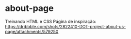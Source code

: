 # about-page
 Treinando HTML e CSS
Página de inspiração: https://dribbble.com/shots/2822410-DOT-project-about-us-page/attachments/579250
